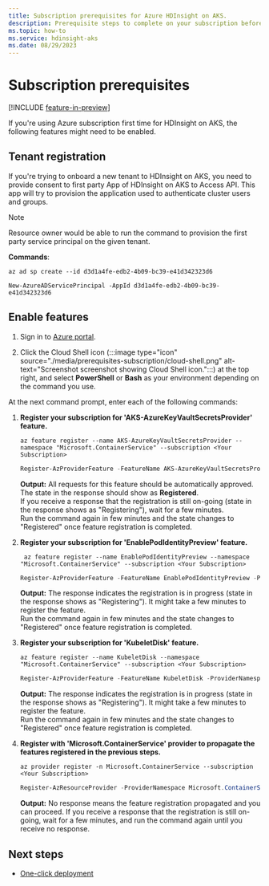 ```yaml
---
title: Subscription prerequisites for Azure HDInsight on AKS.
description: Prerequisite steps to complete on your subscription before working with Azure HDInsight on AKS.
ms.topic: how-to
ms.service: hdinsight-aks
ms.date: 08/29/2023
---
```


# Subscription prerequisites

[!INCLUDE [feature-in-preview](includes/feature-in-preview.md)]

If you're using Azure subscription first time for HDInsight on AKS, the following features might need to be enabled.

## Tenant registration

If you're trying to onboard a new tenant to HDInsight on AKS, you need to provide consent to first party App of HDInsight on AKS to Access API. This app will try to provision the application used to authenticate cluster users and groups.

> [!NOTE]
> Resource owner would be able to run the command to provision the first party service principal on the given tenant.

**Commands**: 

```azurecli
az ad sp create --id d3d1a4fe-edb2-4b09-bc39-e41d342323d6
```

```azurepowershell
New-AzureADServicePrincipal -AppId d3d1a4fe-edb2-4b09-bc39-e41d342323d6
```

## Enable features 

1. Sign in to [Azure portal](https://portal.azure.com).
   
1. Click the Cloud Shell icon (:::image type="icon" source="./media/prerequisites-subscription/cloud-shell.png" alt-text="Screenshot screenshot showing Cloud Shell icon.":::) at the top right, and select **PowerShell** or **Bash** as your environment depending on the command you use.

At the next command prompt, enter each of the following commands:
 
1. **Register your subscription for 'AKS-AzureKeyVaultSecretsProvider' feature.** 

    ```azurecli
    az feature register --name AKS-AzureKeyVaultSecretsProvider --namespace "Microsoft.ContainerService" --subscription <Your Subscription>
    ```
    
    ```powershell
    Register-AzProviderFeature -FeatureName AKS-AzureKeyVaultSecretsProvider -ProviderNamespace Microsoft.ContainerService
    ```

    **Output:** All requests for this feature should be automatically approved. The state in the response should show as **Registered**. 
                <br>If you receive a response that the registration is still on-going (state in the response shows as "Registering"), wait for a few minutes. <br>Run the command again in few minutes and the state changes to "Registered" once feature registration is completed.

1. **Register your subscription for 'EnablePodIdentityPreview' feature.** 

   ```azurecli
    az feature register --name EnablePodIdentityPreview --namespace "Microsoft.ContainerService" --subscription <Your Subscription>
    ```
    
    ```powershell
    Register-AzProviderFeature -FeatureName EnablePodIdentityPreview -ProviderNamespace Microsoft.ContainerService
    ```
    **Output:** The response indicates the registration is in progress (state in the response shows as "Registering"). It might take a few minutes to register the feature.
      <br>Run the command again in few minutes and the state changes to "Registered" once feature registration is completed.

1. **Register your subscription for 'KubeletDisk' feature.**
   
    ```azurecli
    az feature register --name KubeletDisk --namespace "Microsoft.ContainerService" --subscription <Your Subscription>
    ```
    
    ```powershell
    Register-AzProviderFeature -FeatureName KubeletDisk -ProviderNamespace Microsoft.ContainerService
    ```
    
    **Output:** The response indicates the registration is in progress (state in the response shows as "Registering"). It might take a few minutes to register the feature.
      <br>Run the command again in few minutes and the state changes to "Registered" once feature registration is completed.

1. **Register with 'Microsoft.ContainerService' provider to propagate the features registered in the previous steps.**  
   
   ```azurecli
   az provider register -n Microsoft.ContainerService --subscription <Your Subscription>
   ```
    
    ```powershell
    Register-AzResourceProvider -ProviderNamespace Microsoft.ContainerService
    ```
    
    **Output:** No response means the feature registration propagated and you can proceed. If you receive a response that the registration is still on-going, wait for a few minutes, and run the command again until you receive no response.

## Next steps
* [One-click deployment](./get-started.md)
